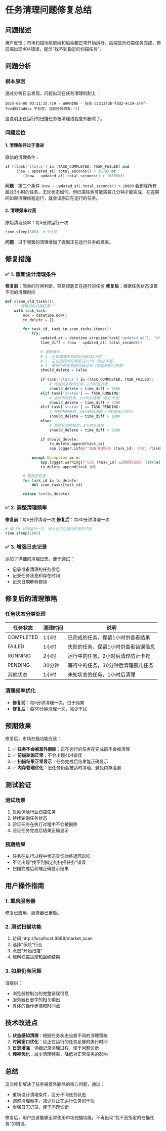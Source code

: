 # 任务清理问题修复总结

## 问题描述
用户反馈：市场扫描功能前端和后端都正常开始运行，后端显示扫描任务完成，但前端出现404错误，提示"找不到指定的扫描任务"。

## 问题分析

### 根本原因
通过分析日志发现，问题出现在任务清理机制上：

```
2025-06-08 03:11:35,729 - WARNING - 任务 d23134db-fdd2-4c19-a44f-7ded557ad6ac 不存在，当前任务列表: []
```

这说明正在运行的扫描任务被清理线程意外删除了。

### 问题定位

#### 1. 清理条件过于激进
原始的清理条件：
```python
if ((task['status'] in [TASK_COMPLETED, TASK_FAILED] and
     (now - updated_at).total_seconds() > 3600) or
        ((now - updated_at).total_seconds() > 10800)):
```

**问题**：第二个条件 `(now - updated_at).total_seconds() > 10800` 会删除所有超过3小时的任务，无论状态如何。但扫描任务可能需要几分钟才能完成，在这期间如果清理线程运行，就会误删正在运行的任务。

#### 2. 清理频率过高
原始清理频率：每5分钟运行一次
```python
time.sleep(600)  # 5分钟
```

**问题**：过于频繁的清理增加了误删正在运行任务的概率。

## 修复措施

### ✅ 1. 重新设计清理条件

**修复前**：简单的时间判断，容易误删正在运行的任务
**修复后**：根据任务状态设置不同的清理时间

```python
def clean_old_tasks():
    """清理旧的扫描任务"""
    with task_lock:
        now = datetime.now()
        to_delete = []

        for task_id, task in scan_tasks.items():
            try:
                updated_at = datetime.strptime(task['updated_at'], '%Y-%m-%d %H:%M:%S')
                time_diff = (now - updated_at).total_seconds()
                
                # 清理条件：
                # 1. 已完成或失败的任务超过1小时
                # 2. 正在运行的任务超过2小时（防止卡死）
                # 3. 等待中的任务超过30分钟（可能是孤儿任务）
                should_delete = False
                
                if task['status'] in [TASK_COMPLETED, TASK_FAILED]:
                    # 完成或失败的任务，1小时后清理
                    should_delete = time_diff > 3600
                elif task['status'] == TASK_RUNNING:
                    # 运行中的任务，2小时后清理（防止卡死）
                    should_delete = time_diff > 7200
                elif task['status'] == TASK_PENDING:
                    # 等待中的任务，30分钟后清理（可能是孤儿任务）
                    should_delete = time_diff > 1800
                else:
                    # 其他状态的任务，1小时后清理
                    should_delete = time_diff > 3600
                
                if should_delete:
                    to_delete.append(task_id)
                    app.logger.info(f"准备清理任务 {task_id}，状态: {task['status']}, 已存在: {time_diff/60:.1f}分钟")
                    
            except Exception as e:
                app.logger.warning(f"任务 {task_id} 日期解析错误: {str(e)}")
                to_delete.append(task_id)

        # 删除旧任务
        for task_id in to_delete:
            del scan_tasks[task_id]

        return len(to_delete)
```

### ✅ 2. 调整清理频率

**修复前**：每5分钟清理一次
**修复后**：每30分钟清理一次

```python
# 每 30 分钟运行一次，减少对正在运行任务的干扰
time.sleep(1800)
```

### ✅ 3. 增强日志记录

添加了详细的清理日志，便于调试：
- 记录准备清理的任务信息
- 记录任务状态和存在时间
- 记录日期解析错误

## 修复后的清理策略

### 任务状态分类处理

| 任务状态 | 清理时间 | 说明 |
|---------|---------|------|
| COMPLETED | 1小时 | 已完成的任务，保留1小时供查看结果 |
| FAILED | 1小时 | 失败的任务，保留1小时供查看错误信息 |
| RUNNING | 2小时 | 运行中的任务，2小时后清理防止卡死 |
| PENDING | 30分钟 | 等待中的任务，30分钟后清理孤儿任务 |
| 其他状态 | 1小时 | 未知状态的任务，1小时后清理 |

### 清理频率优化

- **修复前**：每5分钟清理一次，过于频繁
- **修复后**：每30分钟清理一次，减少干扰

## 预期效果

修复后，市场扫描功能应该：

1. ✅ **任务不会被意外删除**：正在运行的任务在完成前不会被清理
2. ✅ **前端轮询正常**：不会出现404错误
3. ✅ **扫描结果正常显示**：任务完成后结果能正确显示
4. ✅ **内存管理优化**：旧任务仍会被适时清理，避免内存泄漏

## 测试验证

### 测试场景
1. 启动保险行业扫描任务
2. 持续轮询任务状态
3. 验证任务在执行过程中不会被删除
4. 验证任务完成后结果正确显示

### 预期结果
- 任务在执行过程中状态查询始终返回200
- 不会出现"找不到指定的扫描任务"错误
- 扫描完成后前端正确显示结果

## 用户操作指南

### 1. 重启服务器
修复已应用，服务器已重启。

### 2. 测试扫描功能
1. 访问 http://localhost:8888/market_scan
2. 选择"保险"行业
3. 点击"开始扫描"
4. 观察扫描进度和最终结果

### 3. 如果仍有问题
请提供：
- 浏览器控制台的完整错误信息
- 服务器日志中的相关输出
- 具体的操作步骤和时间点

## 技术改进点

1. **状态感知清理**：根据任务状态设置不同的清理策略
2. **时间窗口优化**：给正在运行的任务足够的执行时间
3. **日志增强**：详细记录清理过程，便于问题诊断
4. **频率优化**：减少清理频率，降低对正常任务的影响

## 总结

这次修复解决了任务被意外删除的核心问题，通过：
- 重新设计清理条件，区分不同任务状态
- 调整清理频率，减少对正在运行任务的干扰
- 增强日志记录，便于问题诊断

修复后，用户应该能够正常使用市场扫描功能，不再出现"找不到指定的扫描任务"的错误。

